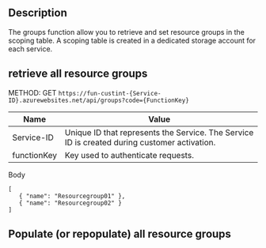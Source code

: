 
## Description
The groups function allow you to retrieve and set resource groups in the scoping table. A scoping table is created in a dedicated storage account for each service. 

## retrieve all resource groups

METHOD: GET
`https://fun-custint-{Service-ID}.azurewebsites.net/api/groups?code={FunctionKey}`

|Name          |Value        |
|-------------|------------|
|Service-ID   |Unique ID that represents the Service. The Service ID is created during customer activation. |
|functionKey| Key used to authenticate requests. | 

Body

```
[
   { "name": "Resourcegroup01" },
   { "name": "Resourcegroup02" }
]
```


## Populate (or repopulate) all resource groups
